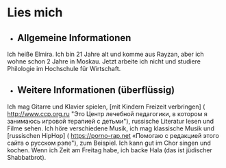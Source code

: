 # Lies mich
+ ## Allgemeine Informationen
Ich heiße Elmira. Ich bin 21 Jahre alt und komme aus Rayzan, aber ich wohne schon 2 Jahre in Moskau. Jetzt arbeite ich nicht und studiere Philologie im Hochschule für Wirtschaft. 
+ ## Weitere Informationen (überflüssig)
Ich mag Gitarre und Klavier spielen, [mit Kindern Freizeit verbringen] ( http://www.ccp.org.ru "Это Центр лечебной педагогики, в котором я занимаюсь игровой терапией с детьми"), russische Literatur lesen und Filme sehen. Ich höre verschiedene Musik, ich mag klassische Musik und [russischen HipHop] ( https://porno-rap.net «Помогаю с редакцией этого сайта о русском рэпе"), zum Beispiel. Ich kann gut im Chor singen und kochen. Wenn ich Zeit am Freitag habe, ich backe Hala (das ist jüdischer Shabbatbrot).
